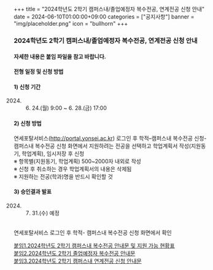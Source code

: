 ﻿+++
title = "2024학년도 2학기 캠퍼스내/졸업예정자 복수전공, 연계전공 신청 안내"
date = 2024-06-10T01:00:00+09:00
categories = ["공지사항"]
banner = "img/placeholder.png"
icon = "bullhorn"
+++
<!--more-->
### 2024학년도 2학기 캠퍼스내/졸업예정자 복수전공, 연계전공 신청 안내

#### 자세한 내용은 붙임 파일을 참고 바랍니다.

#### 전형 일정 및 신청 방법

#### 1) 신청 기간
2024. 6. 24.(월) 9:00 ~ 6. 28.(금) 17:00

#### 2) 신청 방법
연세포탈서비스(http://portal.yonsei.ac.kr) 로그인 후
학적–캠퍼스내 복수전공 신청-캠퍼스내 복수전공 신청 화면에서 지원하려는 전공을 
선택하고 학업계획서 작성(지원동기, 학업계획), 임시저장 후 신청
<br>
 ※ 항목별(지원동기, 학업계획) 500~2000자 내외로 작성
<br>
 ※ 신청 후 취소하는 경우 학업계획서의 내용은 삭제됨
<br>
 ※ 지원하는 전공(학과)명을 반드시 확인할 것

#### 3) 승인결과 발표
2024. 7. 31.(수) 예정
<br>
연세포탈서비스 로그인 후 학적- 캠퍼스내 복수전공 신청 화면에서 확인

<br>

[붙임1.2024학년도 2학기 캠퍼스내 복수전공 안내문 및 지원 가능 현황표](/files/notice_20240610_1.hwp) <br>
[붙임2.2024학년도 2학기 졸업예정자 복수전공 안내문](/files/notice_20240610_2.hwp) <br>
[붙임3.2024학년도 2학기 캠퍼스내 연계전공 신청 안내문](/files/notice_20240610_3.hwp) <br>
